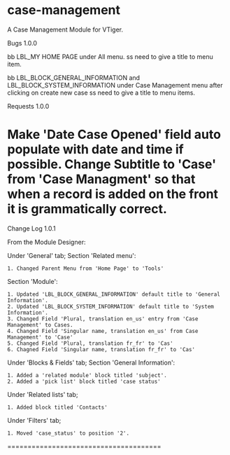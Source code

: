 # case-management
A Case Management Module for VTiger.

Bugs 1.0.0

bb LBL_MY HOME PAGE under All menu.
ss need to give a title to menu item.

bb LBL_BLOCK_GENERAL_INFORMATION and LBL_BLOCK_SYSTEM_INFORMATION under Case Management menu after clicking on create new case
ss need to give a title to menu items.

Requests 1.0.0

Make 'Date Case Opened' field auto populate with date and time if possible.
Change Subtitle to 'Case' from 'Case Managment' so that when a record is added on the front it is grammatically correct.
========================================================
Change Log 1.0.1

From the Module Designer:

Under 'General' tab;
Section 'Related menu':

	1. Changed Parent Menu from 'Home Page' to 'Tools'

Section 'Module':

	1. Updated 'LBL_BLOCK_GENERAL_INFORMATION' default title to 'General Information'.
	2. Updated 'LBL_BLOCK_SYSTEM_INFORMATION' default title to 'System Information'.
	3. Changed Field 'Plural, translation en_us' entry from 'Case Management' to Cases.
	4. Changed Field 'Singular name, translation en_us' from Case Management' to 'Case'
	5. Changed Field 'Plural, translation fr_fr' to 'Cas'
	6. Chagned Field 'Singular name, translation fr_fr' to 'Cas'

Under 'Blocks & Fields' tab;
Section 'General Information':

	1. Added a 'related module' block titled 'subject'.
	2. Added a 'pick list' block titled 'case status'

Under 'Related lists' tab;

	1. Added block titled 'Contacts'

Under 'Filters' tab;

	1. Moved 'case_status' to position '2'.

======================================
